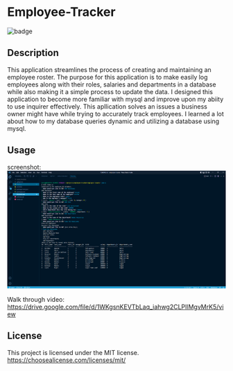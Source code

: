 # Employee-Tracker

![badge](https://img.shields.io/badge/License-MIT-blue)

## Description

This application streamlines the process of creating and maintaining an employee roster. The purpose for this application is to make easily log employees along with their roles, salaries and departments in a database while also making it a simple process to update the data. I designed this application to become more familiar with mysql and improve upon my abiity to use inquirer effectively. This apllication solves an issues a business owner might have while trying to accurately track employees. I learned a lot about how to my database queries dynamic and utilizing a database using mysql.


## Usage

screenshot:
![employee-tracker-placeholder-screenshot](./employee-tracker-placeholder-screenshot.PNG)

Walk through video: https://drive.google.com/file/d/1WKgsnKEVTbLaq_iahwg2CLPIlMgvMrK5/view


## License
This project is licensed under the MIT license. https://choosealicense.com/licenses/mit/

